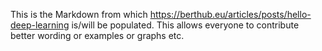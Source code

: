 This is the Markdown from which https://berthub.eu/articles/posts/hello-deep-learning is/will
be populated. This allows everyone to contribute better wording or examples
or graphs etc.

